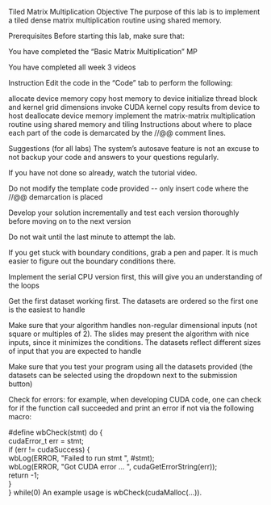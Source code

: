 Tiled Matrix Multiplication
Objective
The purpose of this lab is to implement a tiled dense matrix multiplication routine using shared memory.

Prerequisites
Before starting this lab, make sure that:

You have completed the “Basic Matrix Multiplication” MP

You have completed all week 3 videos

Instruction
Edit the code in the “Code” tab to perform the following:

allocate device memory
copy host memory to device
initialize thread block and kernel grid dimensions
invoke CUDA kernel
copy results from device to host
deallocate device memory
implement the matrix-matrix multiplication routine using shared memory and tiling
Instructions about where to place each part of the code is demarcated by the //@@ comment lines.

Suggestions (for all labs)
The system’s autosave feature is not an excuse to not backup your code and answers to your questions regularly.

If you have not done so already, watch the tutorial video.

Do not modify the template code provided -- only insert code where the //@@ demarcation is placed

Develop your solution incrementally and test each version thoroughly before moving on to the next version

Do not wait until the last minute to attempt the lab.

If you get stuck with boundary conditions, grab a pen and paper. It is much easier to figure out the boundary conditions there.

Implement the serial CPU version first, this will give you an understanding of the loops

Get the first dataset working first. The datasets are ordered so the first one is the easiest to handle

Make sure that your algorithm handles non-regular dimensional inputs (not square or multiples of 2). The slides may present the algorithm with nice inputs, since it minimizes the conditions. The datasets reflect different sizes of input that you are expected to handle

Make sure that you test your program using all the datasets provided (the datasets can be selected using the dropdown next to the submission button)

Check for errors: for example, when developing CUDA code, one can check for if the function call succeeded and print an error if not via the following macro:

#define wbCheck(stmt) do {                                                    \
        cudaError_t err = stmt;                                               \
        if (err != cudaSuccess) {                                             \
            wbLog(ERROR, "Failed to run stmt ", #stmt);                       \
            wbLog(ERROR, "Got CUDA error ...  ", cudaGetErrorString(err));    \
            return -1;                                                        \
        }                                                                     \
    } while(0)
An example usage is wbCheck(cudaMalloc(...)).
